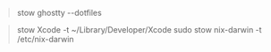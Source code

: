 
> stow ghostty --dotfiles

> stow Xcode -t ~/Library/Developer/Xcode
> sudo stow nix-darwin -t /etc/nix-darwin